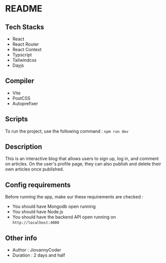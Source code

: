 # README

## Tech Stacks
- React
- React Router
- React Context
- Typscript
- Tailwindcss
- Dayjs

## Compiler
- Vite
- PostCSS
- Autoprefixer

## Scripts
To run the project, use the following command : 
```npm run dev```

## Description
This is an interactive blog that allows users to sign up, log in, and comment on articles. On the user's profile page, they can also publish and delete their own articles once published.

## Config requirements
Before running the app, make sur these requirements are checked : 
- You should have Mongodb open running
- You should have Node.js
- You should have the backend API open running on 
```http://localhost:4000```

## Other info
- Author : JiovannyCoder
- Duration : 2 days and half